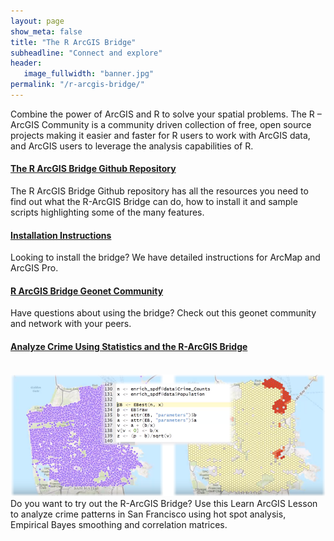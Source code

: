 ```yaml
---
layout: page
show_meta: false
title: "The R ArcGIS Bridge"
subheadline: "Connect and explore"
header:
   image_fullwidth: "banner.jpg"
permalink: "/r-arcgis-bridge/"
---
```



Combine the power of ArcGIS and R to solve your spatial problems. The R – ArcGIS Community is a community driven collection of free, open source projects making it easier and faster for R users to work with ArcGIS data, and ArcGIS users to leverage the analysis capabilities of R.

#### [The R ArcGIS Bridge Github Repository](https://r-arcgis.github.io/)
The R ArcGIS Bridge Github repository has all the resources you need to find out what the R-ArcGIS Bridge can do, how to install it and sample scripts highlighting some of the many features.

#### [Installation Instructions](https://github.com/R-ArcGIS/r-bridge-install)
Looking to install the bridge? We have detailed instructions for ArcMap and ArcGIS Pro.

#### [R ArcGIS Bridge Geonet Community](https://community.esri.com/groups/rstats)
Have questions about using the bridge? Check out this geonet community and network with your peers.

#### [Analyze Crime Using Statistics and the R-ArcGIS Bridge](https://learn.arcgis.com/en/projects/analyze-crime-using-statistics-and-the-r-arcgis-bridge/)
<br>
<img src="/images/R_Learn_med_v2.png" alt="hi" class="inline"/>
Do you want to try out the R-ArcGIS Bridge? Use this Learn ArcGIS Lesson to analyze crime patterns in San Francisco using hot spot analysis, Empirical Bayes smoothing and correlation matrices.



